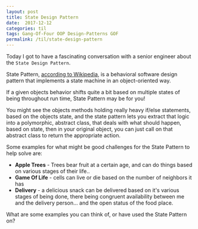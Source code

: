```yaml
---
layout: post
title: State Design Pattern
date:  2017-12-12
categories: til
tags: Gang-Of-Four OOP Design-Patterns GOF
permalink: /til/state-design-pattern
---
```


Today I got to have a fascinating conversation with a senior engineer about the `State Design Pattern`.

State Pattern, [according to Wikipedia](https://en.wikipedia.org/wiki/State_pattern), is a behavioral software design pattern that implements a state machine in an object-oriented way.

If a given objects behavior shifts quite a bit based on multiple states of being throughout run time, State Pattern may be for you!

You might see the objects methods holding really heavy if/else statements, based on the objects state, and the state pattern lets you extract that logic into a polymorphic, abstract class, that deals with what should happen, based on state, then in your original object, you can just call on that abstract class to return the appropriate action.

Some examples for what might be good challenges for the State Pattern to help solve are:

- **Apple Trees** - Trees bear fruit at a certain age, and can do things based on various stages of their life..
- **Game Of Life** - cells can live or die based on the number of neighbors it has
- **Delivery** - a delicious snack can be delivered based on it's various stages of being done, there being congruent availability between me and the delivery person... and the open status of the food place.

What are some examples you can think of, or have used the State Pattern on?